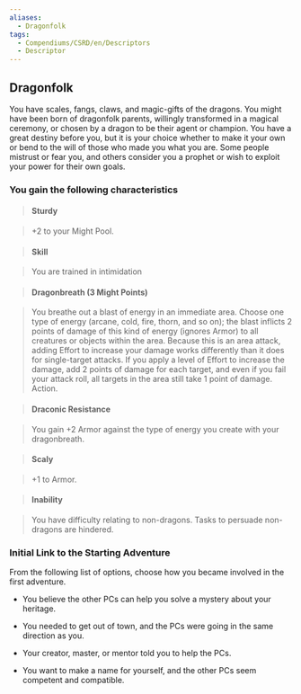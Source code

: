 ```yaml
---
aliases:
  - Dragonfolk
tags:
  - Compendiums/CSRD/en/Descriptors
  - Descriptor
---
```

    
## Dragonfolk      
You have scales, fangs, claws, and magic-gifts of the dragons. You might have been born of dragonfolk parents, willingly transformed in a magical ceremony, or chosen by a dragon to be their agent or champion. You have a great destiny before you, but it is your choice whether to make it your own or bend to the will of those who made you what you are. Some people mistrust or fear you, and others consider you a prophet or wish to exploit your power for their own goals.    
### You gain the following characteristics      
> #### Sturdy    
> +2 to your Might Pool.      
    
> #### Skill    
> You are trained in intimidation      
    
> #### Dragonbreath (3 Might Points)    
> You breathe out a blast of energy in an immediate area. Choose one type of energy (arcane, cold, fire, thorn, and so on); the blast inflicts 2 points of damage of this kind of energy (ignores Armor) to all creatures or objects within the area. Because this is an area attack, adding Effort to increase your damage works differently than it does for single-target attacks. If you apply a level of Effort to increase the damage, add 2 points of damage for each target, and even if you fail your attack roll, all targets in the area still take 1 point of damage. Action.      
    
> #### Draconic Resistance    
> You gain +2 Armor against the type of energy you create with your dragonbreath.      
    
> #### Scaly    
> +1 to Armor.      
    
> #### Inability    
> You have difficulty relating to non-dragons. Tasks to persuade non-dragons are hindered.      
    
### Initial Link to the Starting Adventure      
From the following list of options, choose how you became involved in the first adventure.      
- You believe the other PCs can help you solve a mystery about your heritage.      
- You needed to get out of town, and the PCs were going in the same direction as you.      
- Your creator, master, or mentor told you to help the PCs.      
- You want to make a name for yourself, and the other PCs seem competent and compatible.  